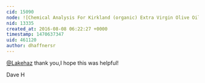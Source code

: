 ```yaml
---
cid: 15090
node: ![Chemical Analysis For Kirkland (organic) Extra Virgin Olive Oil](../notes/dhaffnersr/08-05-2016/chemical-analysis-for-kirkland-organic-extra-virgin-olive-oil)
nid: 13335
created_at: 2016-08-08 06:22:27 +0000
timestamp: 1470637347
uid: 461120
author: dhaffnersr
---
```


[@Lakehaz](/profile/Lakehaz) thank you,I hope this was helpful!

Dave H
